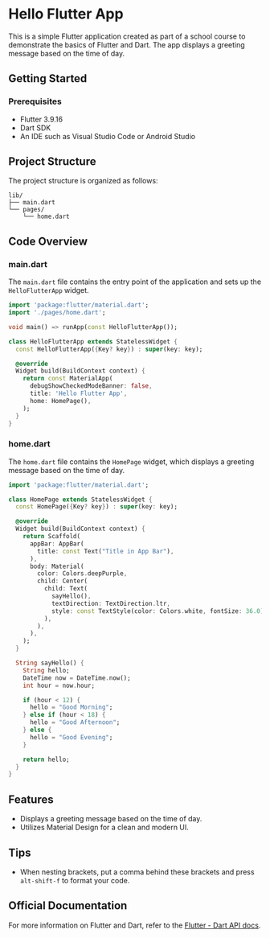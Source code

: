 # Hello Flutter App

This is a simple Flutter application created as part of a school course to demonstrate the basics of Flutter and Dart. The app displays a greeting message based on the time of day.

## Getting Started

### Prerequisites

- Flutter 3.9.16
- Dart SDK
- An IDE such as Visual Studio Code or Android Studio

## Project Structure

The project structure is organized as follows:

```text
lib/
├── main.dart
└── pages/
    └── home.dart
```

## Code Overview

### main.dart

The `main.dart` file contains the entry point of the application and sets up the `HelloFlutterApp` widget.

```dart
import 'package:flutter/material.dart';
import './pages/home.dart';

void main() => runApp(const HelloFlutterApp());

class HelloFlutterApp extends StatelessWidget {
  const HelloFlutterApp({Key? key}) : super(key: key);

  @override
  Widget build(BuildContext context) {
    return const MaterialApp(
      debugShowCheckedModeBanner: false,
      title: 'Hello Flutter App',
      home: HomePage(),
    );
  }
}

```

### home.dart

The `home.dart` file contains the `HomePage` widget, which displays a greeting message based on the time of day.

```dart
import 'package:flutter/material.dart';

class HomePage extends StatelessWidget {
  const HomePage({Key? key}) : super(key: key);

  @override
  Widget build(BuildContext context) {
    return Scaffold(
      appBar: AppBar(
        title: const Text("Title in App Bar"),
      ),
      body: Material(
        color: Colors.deepPurple,
        child: Center(
          child: Text(
            sayHello(),
            textDirection: TextDirection.ltr,
            style: const TextStyle(color: Colors.white, fontSize: 36.0),
          ),
        ),
      ),
    );
  }

  String sayHello() {
    String hello;
    DateTime now = DateTime.now();
    int hour = now.hour;

    if (hour < 12) {
      hello = "Good Morning";
    } else if (hour < 18) {
      hello = "Good Afternoon";
    } else {
      hello = "Good Evening";
    }

    return hello;
  }
}

```

## Features

- Displays a greeting message based on the time of day.
- Utilizes Material Design for a clean and modern UI.

## Tips
- When nesting brackets, put a comma behind these brackets and press `alt-shift-f` to format your code.

## Official Documentation
For more information on Flutter and Dart, refer to the [Flutter - Dart API docs](https://api.flutter.dev/index.html).
